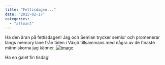 ```yaml
---
title: "Fettisdagen..."
date: "2015-02-17"
categories: 
  - "allmant"
---
```


Ha den äran på fettisdagen! Jag och Semlan trycker semlor och promenerar längs memory lane från tiden i Växjö tillsammans med några av de finaste människorna jag känner. [![image](images/image9-e1424334170124-768x1024.jpg)](http://import.local/wp-content/uploads/2015/02/image9.jpg)

Ha en galet fin tisdag!
